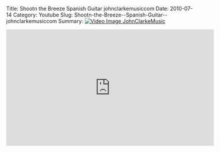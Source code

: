 Title: Shootn the Breeze  Spanish Guitar  johnclarkemusiccom
Date: 2010-07-14
Category: Youtube
Slug: Shootn-the-Breeze--Spanish-Guitar--johnclarkemusiccom
Summary: <a href="/Shootn-the-Breeze--Spanish-Guitar--johnclarkemusiccom.html"><img src="https://i.ytimg.com/vi/actpOaxWCIk/hqdefault.jpg" alt="Video Image JohnClarkeMusic"></a>

<iframe width="560" height="315" src="https://www.youtube.com/embed/actpOaxWCIk" title="YouTube video player" frameborder="0" allow="accelerometer; autoplay; clipboard-write; encrypted-media; gyroscope; picture-in-picture" allowfullscreen></iframe>

